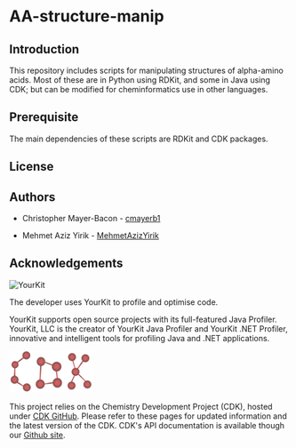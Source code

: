 # AA-structure-manip

## Introduction

This repository includes scripts for manipulating structures of alpha-amino acids. Most of these are in Python using RDKit, and some in Java using CDK; but can be modified for cheminformatics use in other languages.

## Prerequisite

The main dependencies of these scripts are RDKit and CDK packages. 

## License

## Authors

 - Christopher Mayer-Bacon - [cmayerb1](https://github.com/cmayerb1)
 
 - Mehmet Aziz Yirik - [MehmetAzizYirik](https://github.com/MehmetAzizYirik)

## Acknowledgements
![YourKit](https://camo.githubusercontent.com/97fa03cac759a772255b93c64ab1c9f76a103681/68747470733a2f2f7777772e796f75726b69742e636f6d2f696d616765732f796b6c6f676f2e706e67)

The developer uses YourKit to profile and optimise code.

YourKit supports open source projects with its full-featured Java Profiler. YourKit, LLC is the creator of YourKit Java Profiler and YourKit .NET Profiler, innovative and intelligent tools for profiling Java and .NET applications.

![cdk](https://github.com/MehmetAzizYirik/HMD/blob/master/cdk.png)

This project relies on the Chemistry Development Project (CDK), hosted under [CDK GitHub](http://cdk.github.io/). Please refer to these pages for updated information and the latest version of the CDK. CDK's API documentation is available though our [Github site](http://cdk.github.io/cdk/).